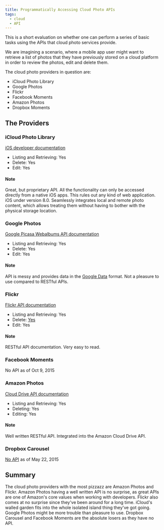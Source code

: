 ```yaml
---
title: Programmatically Accessing Cloud Photo APIs
tags:
  - cloud
  - API
---
```


This is a short evaluation on whether one can perform a series of basic tasks
using the APIs that cloud photo services provide.

<!--more-->

We are imagining a scenario, where a mobile app user might want to retrieve a
list of photos that they have previously stored on a cloud platform in order to
review the photos, edit and delete them.

The cloud photo providers in question are:

- iCloud Photo Library
- Google Photos
- Flickr
- Facebook Moments
- Amazon Photos
- Dropbox Moments

## The Providers

### iCloud Photo Library

[iOS developer documentation](https://developer.apple.com/library/prerelease/ios/documentation/Photos/Reference/Photos_Framework/)

- Listing and Retrieving: Yes
- Delete: Yes
- Edit: Yes

#### Note

Great, but proprietary API. All the functionality can only be accessed directly
from a native iOS apps. This rules out any kind of web application. iOS
under version 8.0. Seamlessly integrates local and remote photo content, which
allows treating them without having to bother with the physical storage
location.

### Google Photos

[Google Picasa Webalbums API documentation](https://developers.google.com/picasa-web/?hl=en)

- Listing and Retrieving: Yes
- Delete: Yes
- Edit: Yes

#### Note

API is messy and provides data in the [Google
Data](https://developers.google.com/gdata/?hl=en) format. Not a pleasure to
use compared to RESTful APIs.

### Flickr

[Flickr API documentation](https://www.flickr.com/services/api/)

- Listing and Retrieving: Yes
- Delete: [Yes](https://www.flickr.com/services/api/flickr.photos.delete.html)
- Edit: Yes

#### Note

RESTful API documentation. Very easy to read.

### Facebook Moments

No API as of Oct 9, 2015

### Amazon Photos

[Cloud Drive API documentation](https://developer.amazon.com/public/apis/experience/cloud-drive/)

- Listing and Retrieving: Yes
- Deleting: Yes
- Editing: Yes

#### Note

Well written RESTful API. Integrated into the Amazon Cloud Drive API.

### Dropbox Carousel

[No API](http://stackoverflow.com/questions/29198042/dropbox-carousel-api) as
of May 22, 2015

## Summary

The cloud photo providers with the most pizzazz are Amazon Photos and Flickr.
Amazon Photos having a well written API is no surprise, as great APIs are one of
Amazon's core values when working with developers. Flickr also comes at no
surprise since they've been around for a long time. iCloud's walled garden fits
into the whole isolated island thing they've got going. Google Photos might be
more trouble than pleasure to use. Dropbox Carousel and Facebook Moments are the
absolute losers as they have no API.
